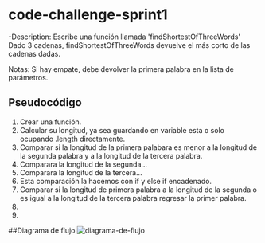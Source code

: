 # code-challenge-sprint1

-Description: Escribe una función llamada 'findShortestOfThreeWords'
Dado 3 cadenas, findShortestOfThreeWords devuelve el más corto de las cadenas dadas.

Notas: Si hay empate, debe devolver la primera palabra en la lista de parámetros.

## Pseudocódigo

1. Crear una función.
2. Calcular su longitud, ya sea guardando en variable esta o solo ocupando .length directamente.
3. Comparar si la longitud de la primera palabara es menor a la longitud de la segunda palabra y a la longitud de la tercera palabra.
4. Comparara la longitud de la segunda...
5. Comparara la longitud de la tercera...
6. Esta comparación la hacemos con if y else if encadenado.
7. Comparar si la longitud de primera palabra a la longitud de la segunda o es igual a la longitud de la tercera palabra regresar la primer palabra.
8.
9. 


##Diagrama de flujo
![diagrama-de-flujo](rutaimagen)
